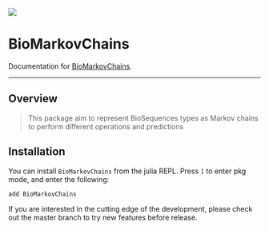 ![]("../assets/logo.svg")

# BioMarkovChains

Documentation for [BioMarkovChains](https://github.com/camilogarciabotero/BioMarkovChains.jl).

***
## Overview

> This package aim to represent BioSequences types as Markov chains to perform different operations and predictions


## Installation

You can install `BioMarkovChains` from the julia REPL. Press `]` to enter pkg
mode, and enter the following:

    add BioMarkovChains

If you are interested in the cutting edge of the development, please
check out the master branch to try new features before release.
